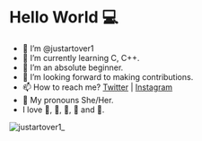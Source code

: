  # Hello World :computer:
- 👋 I’m @justartover1
- 👀 I’m currently learning C, C++.
- 🌱 I’m an absolute beginner.
- :handshake: I’m looking forward to making contributions.
- 📫 How to reach me? [Twitter](https://twitter.com/justartover) | [Instagram](https://www.instagram.com/justartover/)
- :woman: My pronouns She/Her.
- I love :chocolate_bar:, :ramen:, :ice_cream:, :musical_note: and :dog:. 


![justartover1_](https://user-images.githubusercontent.com/97979186/151951806-73122df1-3bb1-44b7-b522-d65596f54d28.png)

<!---
justartover1/justartover1 is a ✨ special ✨ repository because its `README.md` (this file) appears on your GitHub profile.
You can click the Preview link to take a look at your changes.
--->


